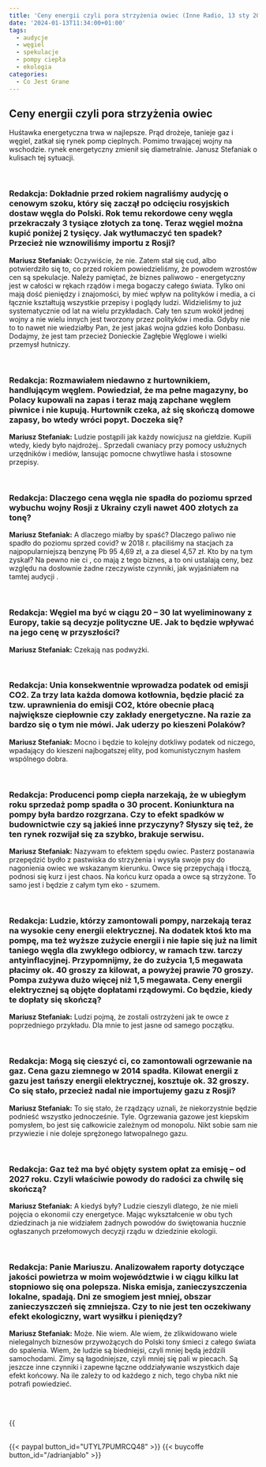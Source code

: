 ```yaml
---
title: 'Ceny energii czyli pora strzyżenia owiec (Inne Radio, 13 sty 2024)'
date: '2024-01-13T11:34:00+01:00'
tags:
  - audycje
  - węgiel
  - spekulacje
  - pompy ciepła
  - ekologia
categories:
  - Co Jest Grane
---
```

## Ceny energii czyli pora strzyżenia owiec

Huśtawka energetyczna trwa w najlepsze. Prąd drożeje, tanieje gaz i węgiel, zatkał się rynek pomp cieplnych. Pomimo trwającej wojny na wschodzie. rynek energetyczny zmienił się diametralnie. Janusz Stefaniak o kulisach tej sytuacji.
 
<br>
 
### Redakcja: Dokładnie przed rokiem nagraliśmy audycję o cenowym szoku, który się zaczął po odcięciu rosyjskich dostaw węgla do Polski. Rok temu rekordowe ceny węgla przekraczały 3 tysiące złotych za tonę. Teraz węgiel można kupić poniżej 2 tysięcy. Jak wytłumaczyć ten spadek? Przecież nie wznowiliśmy importu z Rosji?

**Mariusz Stefaniak:** Oczywiście, że nie. Zatem stał się cud, albo potwierdziło się to, co przed rokiem powiedzieliśmy, że powodem wzrostów cen są spekulacje. Należy pamiętać, że biznes paliwowo - energetyczny jest w całości w rękach rządów i mega bogaczy całego świata. Tylko oni mają dość pieniędzy i znajomości, by mieć wpływ na polityków i media, a ci łącznie kształtują wszystkie przepisy i poglądy ludzi. Widzieliśmy to już systematycznie od lat na wielu przykładach. Cały ten szum wokół jednej wojny a nie wielu innych jest tworzony przez polityków i media. Gdyby nie to to nawet nie wiedziałby Pan, że jest jakaś wojna gdzieś koło Donbasu. Dodajmy, że jest tam przecież Donieckie Zagłębie Węglowe i wielki przemysł hutniczy.
 
<br>
 
### Redakcja: Rozmawiałem niedawno z hurtownikiem, handlującym węglem. Powiedział, że ma pełne magazyny, bo Polacy kupowali na zapas i teraz mają zapchane węglem piwnice i nie kupują. Hurtownik czeka, aż się skończą domowe zapasy, bo wtedy wróci popyt. Doczeka się?

**Mariusz Stefaniak:** Ludzie postąpili jak każdy nowicjusz na giełdzie. Kupili wtedy, kiedy było najdrożej.. Sprzedali cwaniacy przy pomocy usłużnych urzędników i mediów, lansując pomocne chwytliwe hasła  i stosowne przepisy.
 
<br>
 
### Redakcja: Dlaczego cena węgla nie spadła do poziomu sprzed wybuchu wojny Rosji z Ukrainy czyli nawet 400 złotych za tonę?

**Mariusz Stefaniak:** A dlaczego miałby by spaść? Dlaczego paliwo nie spadło do poziomu sprzed covid? w 2018 r. płaciliśmy na stacjach za najpopularniejszą benzynę Pb 95 4,69 zł, a za diesel 4,57 zł. Kto by na tym zyskał? Na pewno nie ci , co mają z tego biznes, a to oni ustalają ceny, bez względu na dosłownie żadne rzeczywiste czynniki, jak wyjaśniałem na tamtej audycji .
 
<br>
 
### Redakcja: Węgiel ma być w ciągu 20 – 30 lat wyeliminowany z Europy, takie są decyzje polityczne UE. Jak to będzie wpływać na jego cenę w przyszłości?

**Mariusz Stefaniak:** Czekają nas podwyżki.
 
<br>
 
### Redakcja: Unia konsekwentnie wprowadza podatek od emisji CO2. Za trzy lata każda domowa kotłownia, będzie płacić za tzw. uprawnienia do emisji CO2, które obecnie płacą największe ciepłownie czy zakłady energetyczne. Na razie za bardzo się o tym nie mówi.  Jak uderzy po kieszeni Polaków?

**Mariusz Stefaniak:** Mocno i będzie to kolejny dotkliwy podatek od niczego, wpadający do kieszeni najbogatszej elity, pod komunistycznym hasłem wspólnego dobra.
 
<br>
 
### Redakcja: Producenci pomp ciepła narzekają, że w ubiegłym roku sprzedaż pomp spadła o 30 procent. Koniunktura na pompy była bardzo rozgrzana. Czy to efekt spadków w budownictwie czy są jakieś inne przyczyny? Słyszy się też, że ten rynek rozwijał się za szybko, brakuje serwisu.

**Mariusz Stefaniak:** Nazywam to efektem spędu owiec. Pasterz postanawia przepędzić bydło z pastwiska do strzyżenia i wysyła swoje psy do nagonienia owiec we wskazanym kierunku. Owce się przepychają i tłoczą, podnosi się kurz i jest chaos. Na końcu kurz opada a owce są strzyżone. To samo jest i będzie z całym tym eko - szumem.
 
<br>
 
### Redakcja: Ludzie, którzy zamontowali pompy, narzekają teraz na wysokie ceny energii elektrycznej. Na dodatek ktoś kto ma pompę, ma też wyższe zużycie energii i nie łapie się już na limit taniego węgla dla zwykłego odbiorcy, w ramach tzw. tarczy antyinflacyjnej. Przypomnijmy, że do zużycia 1,5 megawata płacimy ok. 40 groszy za kilowat, a powyżej prawie 70 groszy. Pompa zużywa dużo więcej niż 1,5 megawata. Ceny energii elektrycznej są objęte dopłatami rządowymi. Co będzie, kiedy te dopłaty się skończą?

**Mariusz Stefaniak:** Ludzi pojmą, że zostali ostrzyżeni jak te owce z poprzedniego przykładu. Dla mnie to jest jasne od samego początku.
 
<br>
 
### Redakcja: Mogą się cieszyć ci, co zamontowali ogrzewanie na gaz. Cena gazu ziemnego w 2014 spadła. Kilowat energii z gazu jest tańszy energii elektrycznej, kosztuje ok. 32 groszy. Co się stało, przecież nadal nie importujemy gazu z Rosji?

**Mariusz Stefaniak:** To się stało, że rządzący uznali, że niekorzystnie będzie podnieść wszystko jednocześnie. Tyle. Ogrzewania gazowe jest kiepskim pomysłem, bo jest się całkowicie zależnym od monopolu. Nikt sobie sam nie przywiezie i nie doleje sprężonego łatwopalnego gazu.
 
<br>
 
### Redakcja: Gaz też ma być objęty system opłat za emisję – od 2027 roku. Czyli właściwie powody do radości za chwilę się skończą?

**Mariusz Stefaniak:** A kiedyś były? Ludzie cieszyli dlatego, że nie mieli pojęcia o ekonomii czy energetyce. Mając wykształcenie w obu tych dziedzinach ja nie widziałem żadnych powodów do świętowania hucznie ogłaszanych przełomowych decyzji rządu w dziedzinie ekologii.
 
<br>
 
### Redakcja: Panie Mariuszu. Analizowałem raporty dotyczące jakości powietrza w moim województwie i w ciągu kilku lat stopniowo się ona polepsza. Niska emisja, zanieczyszczenia lokalne, spadają. Dni ze smogiem jest mniej, obszar zanieczyszczeń się zmniejsza. Czy to nie jest ten oczekiwany efekt ekologiczny, wart wysiłku i pieniędzy?

**Mariusz Stefaniak:** Może. Nie wiem. Ale wiem, że zlikwidowano wiele nielegalnych biznesów przywożących do Polski tony śmieci z całego świata do spalenia. Wiem, że ludzie są biedniejsi, czyli mniej będą jeździli samochodami. Zimy są łagodniejsze, czyli mniej się pali w piecach. Są jeszcze inne czynniki i zapewne łączne oddziaływanie wszystkich daje efekt końcowy. Na ile zależy to od każdego z nich, tego chyba nikt nie potrafi powiedzieć.


<br>
<br>

{{<audio src="audio/CJG_49_2024_01_13.mp3" caption="Zapis audycji CJG, publikowanej na łamach Innego Radia Głuchołazy w dniu 13 stycznia 2024">}}

<br>
{{< paypal button_id="UTYL7PUMRCQ48" >}}
{{< buycoffe button_id="/adrianjablo" >}}
